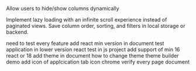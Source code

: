 Allow users to hide/show columns dynamically

<!-- Allow users to sort by multiple columns -->

Implement lazy loading with an infinite scroll experience instead of paginated views.
Save column order, sorting, and filters in local storage or backend.

<!-- clear sorting popup (important) -->

<!-- change theme code -->

<!-- row checkbox selection (single/all) (important) -->

<!-- column width (important) -->

need to test every feature
add react min version in document
test application in lower version react
test in js project
add support of min 16 react or 18
add theme in document how to change theme
theme builder
demo
add icon of applcication tab icon chrome
verify every page document
